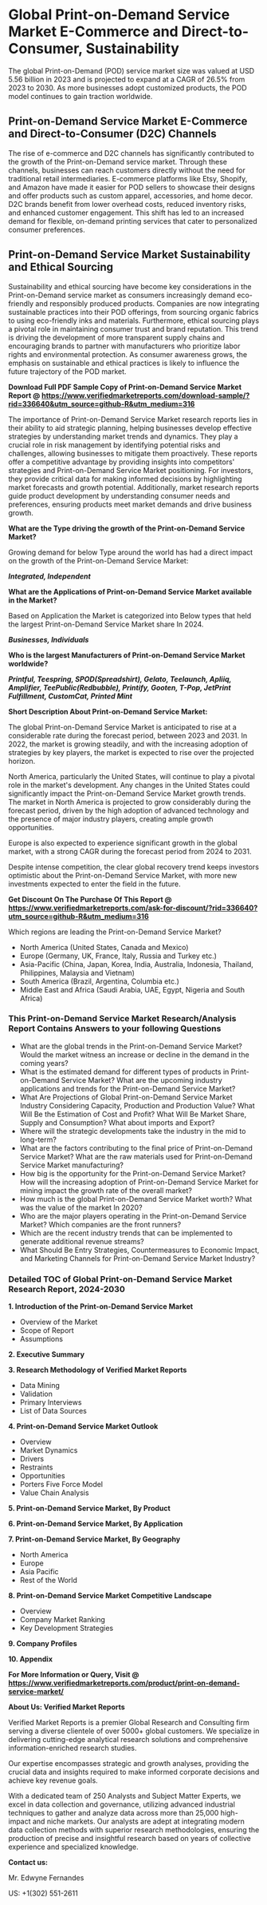 <h1>Global Print-on-Demand Service Market E-Commerce and Direct-to-Consumer, Sustainability</h1><p class=""><p>The global Print-on-Demand (POD) service market size was valued at USD 5.56 billion in 2023 and is projected to expand at a CAGR of 26.5% from 2023 to 2030. As more businesses adopt customized products, the POD model continues to gain traction worldwide.</p><h2>Print-on-Demand Service Market E-Commerce and Direct-to-Consumer (D2C) Channels</h2><p>The rise of e-commerce and D2C channels has significantly contributed to the growth of the Print-on-Demand service market. Through these channels, businesses can reach customers directly without the need for traditional retail intermediaries. E-commerce platforms like Etsy, Shopify, and Amazon have made it easier for POD sellers to showcase their designs and offer products such as custom apparel, accessories, and home decor. D2C brands benefit from lower overhead costs, reduced inventory risks, and enhanced customer engagement. This shift has led to an increased demand for flexible, on-demand printing services that cater to personalized consumer preferences.</p><h2>Print-on-Demand Service Market Sustainability and Ethical Sourcing</h2><p>Sustainability and ethical sourcing have become key considerations in the Print-on-Demand service market as consumers increasingly demand eco-friendly and responsibly produced products. Companies are now integrating sustainable practices into their POD offerings, from sourcing organic fabrics to using eco-friendly inks and materials. Furthermore, ethical sourcing plays a pivotal role in maintaining consumer trust and brand reputation. This trend is driving the development of more transparent supply chains and encouraging brands to partner with manufacturers who prioritize labor rights and environmental protection. As consumer awareness grows, the emphasis on sustainable and ethical practices is likely to influence the future trajectory of the POD market.</p></p><p class=""><strong>Download Full PDF Sample Copy of Print-on-Demand Service Market Report @ <a href="https://www.verifiedmarketreports.com/download-sample/?rid=336640&utm_source=github-R&utm_medium=316" target="_blank">https://www.verifiedmarketreports.com/download-sample/?rid=336640&utm_source=github-R&utm_medium=316</a></strong></p><p>The importance of&nbsp;Print-on-Demand Service Market research reports lies in their ability to aid strategic planning, helping businesses develop effective strategies by understanding market trends and dynamics. They play a crucial role in risk management by identifying potential risks and challenges, allowing businesses to mitigate them proactively. These reports offer a competitive advantage by providing insights into competitors' strategies and Print-on-Demand Service Market positioning. For investors, they provide critical data for making informed decisions by highlighting market forecasts and growth potential. Additionally, market research reports guide product development by understanding consumer needs and preferences, ensuring products meet market demands and drive business growth.</p><p><strong>What are the&nbsp;Type driving the growth of the Print-on-Demand Service Market?</strong></p><p id="" class="">Growing demand for below Type around the world has had a direct impact on the growth of the Print-on-Demand Service Market:</p><p class=""><em><strong>Integrated, Independent</strong></em></p><p class=""><strong>What are the&nbsp;Applications&nbsp;of Print-on-Demand Service Market available in the Market?</strong></p><p id="" class="">Based on Application the Market is categorized into Below types that held the largest Print-on-Demand Service Market share In 2024.</p><p class=""><em><strong>Businesses, Individuals</strong></em></p><p class=""><strong>Who is the largest Manufacturers of Print-on-Demand Service Market worldwide?</strong></p><p><em><strong>Printful, Teespring, SPOD(Spreadshirt), Gelato, Teelaunch, Apliiq, Amplifier, TeePublic(Redbubble), Printify, Gooten, T-Pop, JetPrint Fulfillment, CustomCat, Printed Mint</strong></em></p><p id="" class=""><strong>Short Description About Print-on-Demand Service Market:</strong></p><p>The global Print-on-Demand Service Market is anticipated to rise at a considerable rate during the forecast period, between 2023 and 2031. In 2022, the market is growing steadily, and with the increasing adoption of strategies by key players, the market is expected to rise over the projected horizon.</p><p>North America, particularly the United States, will continue to play a pivotal role in the market's development. Any changes in the United States could significantly impact the Print-on-Demand Service Market growth trends. The market in North America is projected to grow considerably during the forecast period, driven by the high adoption of advanced technology and the presence of major industry players, creating ample growth opportunities.</p><p>Europe is also expected to experience significant growth in the global market, with a strong CAGR during the forecast period from 2024 to 2031.</p><p>Despite intense competition, the clear global recovery trend keeps investors optimistic about the Print-on-Demand Service Market, with more new investments expected to enter the field in the future.</p><p id="" class=""><strong>Get Discount On The Purchase Of This Report @ <a href="https://www.verifiedmarketreports.com/ask-for-discount/?rid=336640?utm_source=github-R&utm_medium=316" target="_blank">https://www.verifiedmarketreports.com/ask-for-discount/?rid=336640?utm_source=github-R&utm_medium=316</a></strong></p><p class="">Which regions are leading the Print-on-Demand Service Market?</p><ul><li>North America (United States, Canada and Mexico)</li><li>Europe (Germany, UK, France, Italy, Russia and Turkey etc.)</li><li>Asia-Pacific (China, Japan, Korea, India, Australia, Indonesia, Thailand, Philippines, Malaysia and Vietnam)</li><li>South America (Brazil, Argentina, Columbia etc.)</li><li>Middle East and Africa (Saudi Arabia, UAE, Egypt, Nigeria and South Africa)</li></ul><h3 id="" class="">This Print-on-Demand Service Market Research/Analysis Report Contains Answers to your following Questions</h3><ul><li>What are the global trends in the Print-on-Demand Service Market? Would the market witness an increase or decline in the demand in the coming years?</li><li>What is the estimated demand for different types of products in Print-on-Demand Service Market? What are the upcoming industry applications and trends for the Print-on-Demand Service Market?</li><li>What Are Projections of Global Print-on-Demand Service Market Industry Considering Capacity, Production and Production Value? What Will Be the Estimation of Cost and Profit? What Will Be Market Share, Supply and Consumption? What about imports and Export?</li><li>Where will the strategic developments take the industry in the mid to long-term?</li><li>What are the factors contributing to the final price of Print-on-Demand Service Market? What are the raw materials used for Print-on-Demand Service Market manufacturing?</li><li>How big is the opportunity for the Print-on-Demand Service Market? How will the increasing adoption of Print-on-Demand Service Market for mining impact the growth rate of the overall market?</li><li>How much is the global Print-on-Demand Service Market worth? What was the value of the market In 2020?</li><li>Who are the major players operating in the Print-on-Demand Service Market? Which companies are the front runners?</li><li>Which are the recent industry trends that can be implemented to generate additional revenue streams?</li><li>What Should Be Entry Strategies, Countermeasures to Economic Impact, and Marketing Channels for Print-on-Demand Service Market Industry?</li></ul><h3 id="" class="">Detailed TOC of Global Print-on-Demand Service Market Research Report, 2024-2030</h3><p id="" class=""><strong>1. Introduction of the Print-on-Demand Service Market</strong></p><ul><li>Overview of the Market</li><li>Scope of Report</li><li>Assumptions</li></ul><p id="" class=""><strong>2. Executive Summary</strong></p><p id="" class=""><strong>3. Research Methodology of Verified Market Reports</strong></p><ul><li>Data Mining</li><li>Validation</li><li>Primary Interviews</li><li>List of Data Sources</li></ul><p id="" class=""><strong>4. Print-on-Demand Service Market Outlook</strong></p><ul><li>Overview</li><li>Market Dynamics</li><li>Drivers</li><li>Restraints</li><li>Opportunities</li><li>Porters Five Force Model</li><li>Value Chain Analysis</li></ul><p id="" class=""><strong>5. Print-on-Demand Service Market, By Product</strong></p><p id="" class=""><strong>6. Print-on-Demand Service Market, By Application</strong></p><p id="" class=""><strong>7. Print-on-Demand Service Market, By Geography</strong></p><ul><li>North America</li><li>Europe</li><li>Asia Pacific</li><li>Rest of the World</li></ul><p id="" class=""><strong>8. Print-on-Demand Service Market Competitive Landscape</strong></p><ul><li>Overview</li><li>Company Market Ranking</li><li>Key Development Strategies</li></ul><p id="" class=""><strong>9. Company Profiles</strong></p><p id="" class=""><strong>10. Appendix</strong></p><p id="" class=""><strong>For More Information or Query, Visit @ <a href="https://www.verifiedmarketreports.com/product/print-on-demand-service-market/" target="_blank">https://www.verifiedmarketreports.com/product/print-on-demand-service-market/</a></strong></p><p id="" class=""><strong>About Us: Verified Market Reports</strong></p><p id="" class="">Verified Market Reports is a premier Global Research and Consulting firm serving a diverse clientele of over 5000+ global customers. We specialize in delivering cutting-edge analytical research solutions and comprehensive information-enriched research studies.</p><p id="" class="">Our expertise encompasses strategic and growth analyses, providing the crucial data and insights required to make informed corporate decisions and achieve key revenue goals.</p><p id="" class="">With a dedicated team of 250 Analysts and Subject Matter Experts, we excel in data collection and governance, utilizing advanced industrial techniques to gather and analyze data across more than 25,000 high-impact and niche markets. Our analysts are adept at integrating modern data collection methods with superior research methodologies, ensuring the production of precise and insightful research based on years of collective experience and specialized knowledge.</p><p id="" class=""><strong>Contact us:</strong></p><p id="" class="">Mr. Edwyne Fernandes</p><p id="" class="">US: +1(302) 551-2611</p>